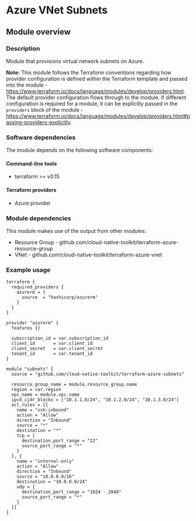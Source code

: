 # Azure VNet Subnets

## Module overview

### Description

Module that provisions virtual network subnets on Azure.

**Note:** This module follows the Terraform conventions regarding how provider configuration is defined within the Terraform template and passed into the module - https://www.terraform.io/docs/language/modules/develop/providers.html. The default provider configuration flows through to the module. If different configuration is required for a module, it can be explicitly passed in the `providers` block of the module - https://www.terraform.io/docs/language/modules/develop/providers.html#passing-providers-explicitly.

### Software dependencies

The module depends on the following software components:

#### Command-line tools

- terraform >= v0.15

#### Terraform providers

- Azure provider

### Module dependencies

This module makes use of the output from other modules:

- Resource Group - github.com/cloud-native-toolkit/terraform-azure-resource-group
- VNet - github.com/cloud-native-toolkit/terraform-azure-vnet

### Example usage

```hcl-terraform
terraform {
  required_providers {
    azurerm = {
      source  = "hashicorp/azurerm"
    }
  }
}

provider "azurerm" {
  features {}

  subscription_id = var.subscription_id
  client_id       = var.client_id
  client_secret   = var.client_secret
  tenant_id       = var.tenant_id
}

module "subnets" {
  source = "github.com/cloud-native-toolkit/terraform-azure-subnets"

  resource_group_name = module.resource_group.name
  region = var.region
  vpc_name = module.vpc.name
  ipv4_cidr_blocks = ["10.1.1.0/24", "10.1.2.0/24", "10.1.3.0/24"]
  acl_rules = [{
    name = "ssh-inbound"
    action = "Allow"
    direction = "Inbound"
    source = "*"
    destination = "*"
    tcp = {
      destination_port_range = "22"
      source_port_range = "*"
    }
  }, {
    name = "internal-only"
    action = "Allow"
    direction = "Inbound"
    source = "10.0.0.0/16"
    destination = "10.0.0.0/24"
    udp = {
      destination_port_range = "1024 - 2048"
      source_port_range = "*"
    }
  }]
}
```
